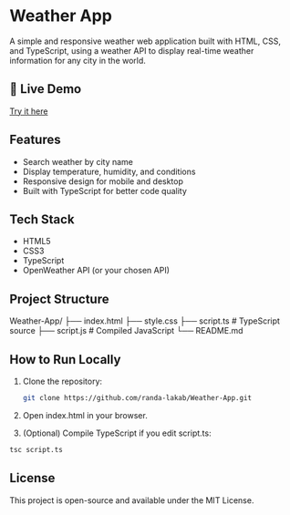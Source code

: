 #  Weather App

A simple and responsive weather web application built with HTML, CSS, and TypeScript, using a weather API to display real-time weather information for any city in the world.  

## 🚀 Live Demo
 [Try it here](https://randa-lakab.github.io/Weather-App/)

##  Features
-  Search weather by city name  
-  Display temperature, humidity, and conditions
-  Responsive design for mobile and desktop  
-  Built with TypeScript for better code quality  

##  Tech Stack
- HTML5
- CSS3
- TypeScript
- OpenWeather API (or your chosen API)

##  Project Structure

Weather-App/ ├── index.html ├── style.css ├── script.ts   # TypeScript source ├── script.js   # Compiled JavaScript └── README.md


##  How to Run Locally
1. Clone the repository:
   ```bash
   git clone https://github.com/randa-lakab/Weather-App.git
   ```
2. Open index.html in your browser.

3. (Optional) Compile TypeScript if you edit script.ts:
 ```bash
tsc script.ts
  ```

## License
This project is open-source and available under the MIT License.
